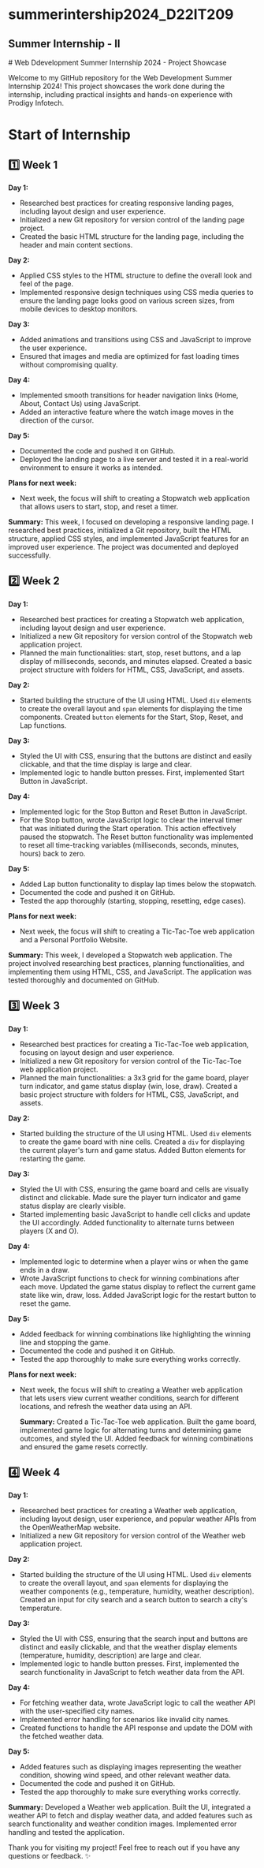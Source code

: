 # summerintership2024_D22IT209

<h2>Summer Internship - II</h2>
# Web Ddevelopment Summer Internship 2024 - Project Showcase

Welcome to my GitHub repository for the Web Development Summer Internship 2024! This project showcases the work done during the internship, including practical insights and hands-on experience with Prodigy Infotech. 

# Start of Internship

## 1️⃣ Week 1

**Day 1:**
- Researched best practices for creating responsive landing pages, including layout design and user experience.
- Initialized a new Git repository for version control of the landing page project.
- Created the basic HTML structure for the landing page, including the header and main content sections.

**Day 2:**
- Applied CSS styles to the HTML structure to define the overall look and feel of the page.
- Implemented responsive design techniques using CSS media queries to ensure the landing page looks good on various screen sizes, from mobile devices to desktop monitors.

**Day 3:**
- Added animations and transitions using CSS and JavaScript to improve the user experience.
- Ensured that images and media are optimized for fast loading times without compromising quality.

**Day 4:**
- Implemented smooth transitions for header navigation links (Home, About, Contact Us) using JavaScript.
- Added an interactive feature where the watch image moves in the direction of the cursor.

**Day 5:**
- Documented the code and pushed it on GitHub.
- Deployed the landing page to a live server and tested it in a real-world environment to ensure it works as intended.

**Plans for next week:**
- Next week, the focus will shift to creating a Stopwatch web application that allows users to start, stop, and reset a timer.

**Summary:**
This week, I focused on developing a responsive landing page. I researched best practices, initialized a Git repository, built the HTML structure, applied CSS styles, and implemented JavaScript features for an improved user experience. The project was documented and deployed successfully.


## 2️⃣ Week 2

**Day 1:**
- Researched best practices for creating a Stopwatch web application, including layout design and user experience.
- Initialized a new Git repository for version control of the Stopwatch web application project.
- Planned the main functionalities: start, stop, reset buttons, and a lap display of milliseconds, seconds, and minutes elapsed. Created a basic project structure with folders for HTML, CSS, JavaScript, and assets.

**Day 2:**
- Started building the structure of the UI using HTML. Used `div` elements to create the overall layout and `span` elements for displaying the time components. Created `button` elements for the Start, Stop, Reset, and Lap functions.

**Day 3:**
- Styled the UI with CSS, ensuring that the buttons are distinct and easily clickable, and that the time display is large and clear.
- Implemented logic to handle button presses. First, implemented Start Button in JavaScript.

**Day 4:**
- Implemented logic for the Stop Button and Reset Button in JavaScript.
- For the Stop button, wrote JavaScript logic to clear the interval timer that was initiated during the Start operation. This action effectively paused the stopwatch. The Reset button functionality was implemented to reset all time-tracking variables (milliseconds, seconds, minutes, hours) back to zero.

**Day 5:**
- Added Lap button functionality to display lap times below the stopwatch.
- Documented the code and pushed it on GitHub.
- Tested the app thoroughly (starting, stopping, resetting, edge cases).

**Plans for next week:**
- Next week, the focus will shift to creating a Tic-Tac-Toe web application and a Personal Portfolio Website.

**Summary:**
This week, I developed a Stopwatch web application. The project involved researching best practices, planning functionalities, and implementing them using HTML, CSS, and JavaScript. The application was tested thoroughly and documented on GitHub.


## 3️⃣ Week 3

**Day 1:**
- Researched best practices for creating a Tic-Tac-Toe web application, focusing on layout design and user experience.
- Initialized a new Git repository for version control of the Tic-Tac-Toe web application project.
- Planned the main functionalities: a 3x3 grid for the game board, player turn indicator, and game status display (win, lose, draw). Created a basic project structure with folders for HTML, CSS, JavaScript, and assets.

**Day 2:**
- Started building the structure of the UI using HTML. Used `div` elements to create the game board with nine cells. Created a `div` for displaying the current player's turn and game status. Added Button elements for restarting the game.

**Day 3:**
- Styled the UI with CSS, ensuring the game board and cells are visually distinct and clickable. Made sure the player turn indicator and game status display are clearly visible.
- Started implementing basic JavaScript to handle cell clicks and update the UI accordingly. Added functionality to alternate turns between players (X and O).

**Day 4:**
- Implemented logic to determine when a player wins or when the game ends in a draw.
- Wrote JavaScript functions to check for winning combinations after each move. Updated the game status display to reflect the current game state like win, draw, loss. Added JavaScript logic for the restart button to reset the game.

**Day 5:**
- Added feedback for winning combinations like highlighting the winning line and stopping the game.
- Documented the code and pushed it on GitHub.
- Tested the app thoroughly to make sure everything works correctly.

**Plans for next week:**
- Next week, the focus will shift to creating a Weather web application that lets users view current weather conditions, search for different locations, and refresh the weather data using an API.

  **Summary:**
  Created a Tic-Tac-Toe web application. Built the game board, implemented game logic for alternating turns and determining game outcomes, and styled the UI. Added feedback for winning combinations and ensured the game resets correctly.

## 4️⃣ Week 4

**Day 1:**
- Researched best practices for creating a Weather web application, including layout design, user experience, and popular weather APIs from the OpenWeatherMap website.
- Initialized a new Git repository for version control of the Weather web application project.

**Day 2:**
- Started building the structure of the UI using HTML. Used `div` elements to create the overall layout, and `span` elements for displaying the weather components (e.g., temperature, humidity, weather description). Created an input for city search and a search button to search a city's temperature.

**Day 3:**
- Styled the UI with CSS, ensuring that the search input and buttons are distinct and easily clickable, and that the weather display elements (temperature, humidity, description) are large and clear.
- Implemented logic to handle button presses. First, implemented the search functionality in JavaScript to fetch weather data from the API.

**Day 4:**
- For fetching weather data, wrote JavaScript logic to call the weather API with the user-specified city names.
- Implemented error handling for scenarios like invalid city names.
- Created functions to handle the API response and update the DOM with the fetched weather data.

**Day 5:**
- Added features such as displaying images representing the weather condition, showing wind speed, and other relevant weather data.
- Documented the code and pushed it on GitHub.
- Tested the app thoroughly to make sure everything works correctly.

**Summary:**
Developed a Weather web application. Built the UI, integrated a weather API to fetch and display weather data, and added features such as search functionality and weather condition images. Implemented error handling and tested the application.


Thank you for visiting my project! Feel free to reach out if you have any questions or feedback. ✨
